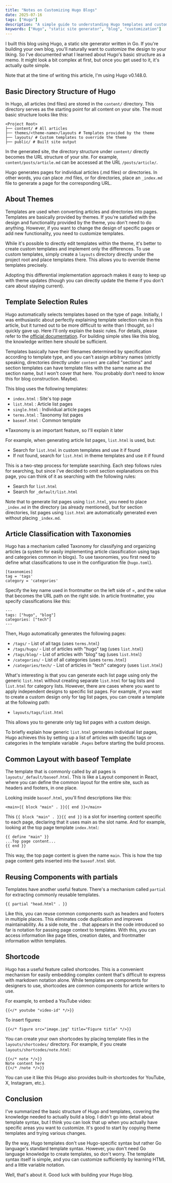 ```yaml
---
title: "Notes on Customizing Hugo Blogs"
date: 2025-07-16
tags: ["Hugo"]
description: "A simple guide to understanding Hugo templates and customizing your blog."
keywords: ["Hugo", "static site generator", "blog", "customization"]
---
```


I built this blog using Hugo, a static site generator written in Go. If you're building your own blog, you'll naturally want to customize the design to your liking. So I've documented what I learned about Hugo's basic structure as a memo. It might look a bit complex at first, but once you get used to it, it's actually quite simple.

Note that at the time of writing this article, I'm using Hugo v0.148.0.

## Basic Directory Structure of Hugo

In Hugo, all articles (md files) are stored in the `content/` directory. This directory serves as the starting point for all content on your site. The most basic structure looks like this:

```text
<Project Root>
├── content/ # All articles
├── themes/<theme-name>/layouts # Templates provided by the theme
├── layouts/ # Custom templates to override the theme
├── public/ # Built site output
```

In the generated site, the directory structure under `content/` directly becomes the URL structure of your site. For example, `content/posts/article.md` can be accessed at the URL `/posts/article/`.

Hugo generates pages for individual articles (.md files) or directories. In other words, you can place .md files, or for directories, place an `_index.md` file to generate a page for the corresponding URL.

## About Themes

Templates are used when converting articles and directories into pages. Templates are basically provided by themes. If you're satisfied with the design and functionality provided by the theme, you don't need to do anything. However, if you want to change the design of specific pages or add new functionality, you need to customize templates.

While it's possible to directly edit templates within the theme, it's better to create custom templates and implement only the differences. To use custom templates, simply create a `layouts` directory directly under the project root and place templates there. This allows you to override theme templates precisely.

Adopting this differential implementation approach makes it easy to keep up with theme updates (though you can directly update the theme if you don't care about staying current).

## Template Selection Rules

Hugo automatically selects templates based on the type of page. Initially, I was enthusiastic about perfectly explaining template selection rules in this article, but it turned out to be more difficult to write than I thought, so I quickly gave up. Here I'll only explain the basic rules. For details, please refer to the [official documentation](https://gohugo.io/templates/lookup-order/). For building simple sites like this blog, the knowledge written here should be sufficient.

Templates basically have their filenames determined by specification according to template type, and you can't assign arbitrary names (strictly speaking, directories directly under `content` are called "sections" and section templates can have template files with the same name as the section name, but I won't cover that here. You probably don't need to know this for blog construction. Maybe).

This blog uses the following templates:

- `index.html` : Site's top page
- `list.html` : Article list pages
- `single.html` : Individual article pages
- `terms.html` : Taxonomy list pages
- `baseof.html` : Common template

※Taxonomy is an important feature, so I'll explain it later

For example, when generating article list pages, `list.html` is used, but:

- Search for `list.html` in custom templates and use it if found
- If not found, search for `list.html` in theme templates and use it if found

This is a two-step process for template searching. Each step follows rules for searching, but since I've decided to omit section explanations on this page, you can think of it as searching with the following rules:

- Search for `list.html`
- Search for `_default/list.html`

Note that to generate list pages using `list.html`, you need to place `_index.md` in the directory (as already mentioned), but for section directories, list pages using `list.html` are automatically generated even without placing `_index.md`.

## Article Classification with Taxonomies

Hugo has a mechanism called Taxonomy for classifying and organizing articles (a system for easily implementing article classification using tags and categories common in blogs). To use taxonomies, you first need to define what classifications to use in the configuration file (`hugo.toml`).

```text
[taxonomies]
tag = 'tags'
category = 'categories'
```

Specify the key name used in frontmatter on the left side of =, and the value that becomes the URL path on the right side. In article frontmatter, you specify classifications like this:

```text
---
tags: ["hugo", "blog"]
categories: ["tech"]
---
```

Then, Hugo automatically generates the following pages:

- `/tags/` - List of all tags (uses `terms.html`)
- `/tags/hugo/` - List of articles with "hugo" tag (uses `list.html`)
- `/tags/blog/` - List of articles with "blog" tag (uses `list.html`)
- `/categories/` - List of all categories (uses `terms.html`)
- `/categories/tech/` - List of articles in "tech" category (uses `list.html`)

What's interesting is that you can generate each list page using only the generic `list.html` without creating separate `list.html` for tag lists and `list.html` for category lists. However, there are cases where you want to apply independent designs to specific list pages. For example, if you want to create a custom design only for tag list pages, you can create a template at the following path:

- `layouts/tags/list.html`

This allows you to generate only tag list pages with a custom design.

To briefly explain how generic `list.html` generates individual list pages, Hugo achieves this by setting up a list of articles with specific tags or categories in the template variable `.Pages` before starting the build process.

## Common Layout with baseof Template

The template that is commonly called by all pages is `layouts/_default/baseof.html`. This is like a Layout component in React, where you can define the common layout for the entire site, such as headers and footers, in one place.

Looking inside `baseof.html`, you'll find descriptions like this:

```text
<main>{{ block "main" . }}{{ end }}</main>
```

This `{{ block "main" . }}{{ end }}` is a slot for inserting content specific to each page, declaring that it uses main as the slot name. And for example, looking at the top page template `index.html`:

```text
{{ define "main" }}
...Top page content...
{{ end }}
```

This way, the top page content is given the name `main`. This is how the top page content gets inserted into the `baseof.html` slot.

## Reusing Components with partials

Templates have another useful feature. There's a mechanism called `partial` for extracting commonly reusable templates.

```text
{{ partial "head.html" . }}
```

Like this, you can reuse common components such as headers and footers in multiple places. This eliminates code duplication and improves maintainability. As a side note, the `.` that appears in the code introduced so far is notation for passing page context to templates. With this, you can access information like page titles, creation dates, and frontmatter information within templates.

## Shortcode

Hugo has a useful feature called shortcodes. This is a convenient mechanism for easily embedding complex content that's difficult to express with markdown notation alone. While templates are components for designers to use, shortcodes are common components for article writers to use.

For example, to embed a YouTube video:

```text
{{</* youtube "video-id" */>}}
```

To insert figures:

```text
{{</* figure src="image.jpg" title="Figure title" */>}}
```

You can create your own shortcodes by placing template files in the `layouts/shortcodes/` directory. For example, if you create `layouts/shortcodes/note.html`:

```text
{{</* note */>}}
Note content here
{{</* /note */>}}
```

You can use it like this (Hugo also provides built-in shortcodes for YouTube, X, Instagram, etc.).

## Conclusion

I've summarized the basic structure of Hugo and templates, covering the knowledge needed to actually build a blog. I didn't go into detail about template syntax, but I think you can look that up when you actually have specific areas you want to customize. It's good to start by copying theme templates and trying various changes.

By the way, Hugo templates don't use Hugo-specific syntax but rather Go language's standard template syntax. However, you don't need Go language knowledge to create templates, so don't worry. The template syntax itself is simple, and you can customize sufficiently by learning HTML and a little variable notation.

Well, that's about it. Good luck with building your Hugo blog.
